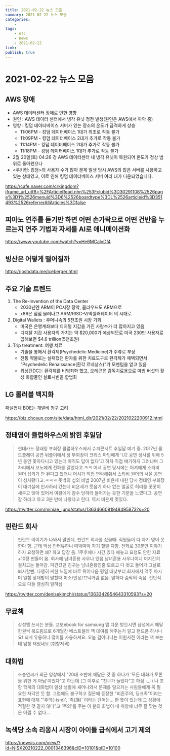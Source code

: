 ```yaml
---
title: 2021-02-22 뉴스 모음
summary: 2021-02-22 뉴스 모음
categories:
    - 
tags:
    - etc
    - news
    - 2021-02-22
link: 
publish: true
---
```


# 2021-02-22 뉴스 모음

## AWS 장애

- AWS 데이터센터 장애로 인한 영향
- 원인 : AWS 데이터 센터에서 냉각 유닛 정전 발생(원인은 AWS에서 파악 중)
- 영향 : 킹덤 데이터베이스 서버가 있는 장소의 온도가 급격하게 상승
  - 11:06PM - 킹덤 데이터베이스 1대가 최초로 작동 불가
  - 11:09PM - 킹덤 데이터베이스 2대가 추가로 작동 불가
  - 11:14PM - 킹덤 데이터베이스 2대가 추가로 작동 불가
  - 11:18PM - 킹덤 데이터베이스 1대가 추가로 작동 불가
- 2월 20일(토) 04:26 경 AWS 데이터센터 내 냉각 유닛이 복원되어 온도가 정상 범위로 돌아왔으나
- \<쿠키런: 킹덤\>의 사용자 수가 많아 문제 발생 당시 AWS의 많은 서버를 사용하고 있는 상태였고, 이로 인해 킹덤 데이터베이스 서버 여러 대가 다운되었습니다.

<https://cafe.naver.com/crkingdom?iframe_url_utf8=%2FArticleRead.nhn%253Fclubid%3D30291108%2526page%3D1%2526menuid%3D6%2526boardtype%3DL%2526articleid%3D351493%2526referrerAllArticles%3Dfalse>

## 피아노 연주를 듣기만 하면 어떤 손가락으로 어떤 건반을 누르는지 연주 기법과 자세를 AI로 애니메이션화

<https://www.youtube.com/watch?v=He6MCalvDf4>

## 빙산은 어떻게 떨어질까

<https://joshdata.me/iceberger.html>

## 주요 기술 트렌드

1. The Re-Invention of the Data Center
   - 2030년엔 ARM이 PC시장 장악, 클라우드도 ARM으로
   - x86은 점점 물러나고 ARM/RISC-V/액셀러레이터 의 시대로
2. Digital Wallets : 주머니속의 5천조원 시장 기회
   - 미국은 은행계좌보다 디지털 지갑을 가진 사람수가 더 많아지고 있음
   - 디지탈 지갑 사용자의 가치는 약 $20,000가 예상되므로 미국 230만 사용자로 곱해보면 $4.6 trillion(5천조원)
3. Trip treatment: 여행 치료
   - 기술을 통해서 환각제(Psychedelic Medicine)가 주류로 부상
   - 전통 약물로는 실패했던 환자를 위한 치료도구로 환각제가 채택되면서 "Psychedelic Renaissance(환각 르네상스)"가 모멘텀을 얻고 있음
   - 워싱턴DC는 환각제를 비범죄화 했고, 오레곤은 감독치료용으로 마법 버섯의 활성 화합물인 실로시빈을 합법화

## LG 롤러블 백지화

패널업체 BOE는 개발비 청구 고려

<https://biz.chosun.com/site/data/html_dir/2021/02/22/2021022200912.html>

## 정태영이 클럽하우스에 밝힌 후일담

> 현대카드 정태영 부회장 클럽하우스에서 슈퍼콘서트 후일담 얘기 중. 2017년 콜드플레이 공연 뒤풀이에서 정 부회장이 크리스 마틴에게 'U2 공연 성사를 위해 5년 동안 쫓아다니고 있는데 아직도 답이 없다'고 하자 직접 얘기하지 그러냐며 그 자리에서 보노에게 전화를 걸었다고.ㅋㅋ
> 어셔 공연 당시에는 어셔에게 스티비 원더 섭외가 안 된다고 했더니 어셔가 직접 연락해줘서 스티비 원더의 서울 공연이 성사됐다고.ㅋㅋㅋ 뜻밖의 섭외 비법
> 2007년 비욘세 내한 당시 정태영 부회장이 대기실에 인사하러 갔는데 비욘세가 웃음기 하나 없는 얼굴로 허리를 꼿꼿이 세우고 앉아 있어서 여왕에게 참수 당하러 들어가는 듯한 기분을 느꼈다고. 공연 잘 하라고 하고 3분 만에 나왔다고 한다. 역시 비욘세 멋있다.

<https://twitter.com/minjae_jung/status/1363466081948495873?s=20>

## 핀란드 회사

> 핀란드 이야기가 나와서 말인데, 핀란드 회사를 샀을때:
> 직원들이 다 자기 영어 못한다 함. 근데 막상 인터뷰하니 따박따박 자기 할말 다함.
> 전화로 30분만 이야기하자 요청하면 왜? 하고 답장 옴. 1주후에나 시간 있다 해놓고 요청도 안한 자료 +10장 만들어 옴.
> 회사에 남녀혼용 사우나 있음
> 남녀혼용 사우나이니 어지간히 걸치고는 들어감. 파견갔던 친구는 남녀혼용인줄 모르고 다 벗고 들어가 그날로 퇴사할뻔. 다행히 쎄한 느낌에 바로 튀어나옴
> 평일 대낮부터 회사에서 맥주 마시며 일함
> 상대방이 말할때 미소/반응/끄덕거림 없음. 말하다 숨막혀 죽음.
> 전반적으로 다들 열심히 일하심

<https://twitter.com/denisekimchi/status/1363342854643310593?s=20>

## 무료책

> 삼성앱 쓰시는 분들. 교보ebook for samsung 앱 다운 받으시면 삼성에서 매달 한권씩 북드림으로 6개월간 베스트셀러 책 대여를 해주는거 알고 핸드폰 하시나요! 되게 유용하니 많이들 사용하셔요. 오늘 걸어다니는 어원사전 이라는 책 보는데 엄청 재밌네요 (취향저격)

## 대화법

> 조승연씨가 최근 영상에서 "20대 초반에 깨달은 것 중 하나가 '모든 대화가 토론을 위한 게 아님'이었다"고 하는데 (그 이후로 "친구가 늘었다"고 하심 -_-) 나 포함 학계의 대화법이 일상 생활에 새어나와서 문제를 일으키는 사람들에게 꼭 필요한 자각인 듯 함.
> 그럼에도 불구하고 질문에 등장한 "비혼주의, 딩크족"이라는 표현에 대해 "'주의(-ism)', '족(族)' 이라는 단어는... 한 뜻이 있는데 그 상황에 적절한 것 같지 않다"고 '주의'를 주는 이 분의 화법이 내 취향에 너무 잘 맞는 것은 어쩔 수 없다...

## 녹색당 소속 리옹시 시장이 아이들 급식에서 고기 제외

<https://newsis.com/view/?id=NISX20210222_0001346396&cID=10101&pID=10100>
